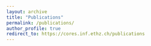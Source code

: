 ```yaml
---
layout: archive
title: "Publications"
permalink: /publications/
author_profile: true
redirect_to: https://cores.inf.ethz.ch/publications
---
```

